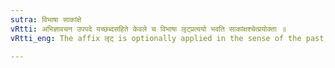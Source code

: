```yaml
---
sutra: विभाषा साकांक्षे
vRtti: अभिज्ञावचन उपपदे यच्छब्दसहिते केवले च विभाषा लृट्प्रत्ययो भवति साकांक्षश्चेत्प्रयोक्ता ॥
vRtti_eng: The affix लृट् is optionally applied in the sense of the past, when a word implying 'recollection' is in connection with it, and whether such word has the particle यत् or is employed simply; provided that the two verbs, occurring in the same complex sentence, are so connected together, that each is necessary to the other, to complete the sense of the speaker.

---
```

